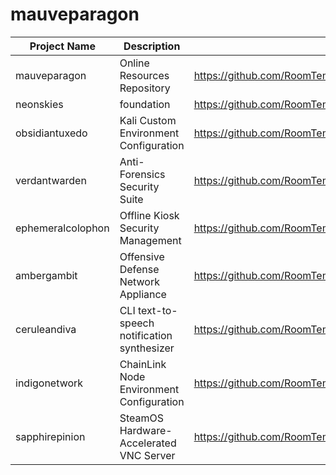 # mauveparagon

Project Name | Description | URL  
------------- | ------------- | ------------- |  
mauveparagon | Online Resources Repository | https://github.com/RoomTemperatureIQ/mauveparagon  
neonskies | foundation | https://github.com/RoomTemperatureIQ/neonskies  
obsidiantuxedo | Kali Custom Environment Configuration | https://github.com/RoomTemperatureIQ/obsidiantuxedo  
verdantwarden | Anti-Forensics Security Suite | https://github.com/RoomTemperatureIQ/verdantwarden  
ephemeralcolophon | Offline Kiosk Security Management | https://github.com/RoomTemperatureIQ/ephemeralcolophon  
ambergambit | Offensive Defense Network Appliance | https://github.com/RoomTemperatureIQ/ambergambit  
ceruleandiva | CLI text-to-speech notification synthesizer | https://github.com/RoomTemperatureIQ/ceruleandiva  
indigonetwork | ChainLink Node Environment Configuration | https://github.com/RoomTemperatureIQ/indigonetwork  
sapphirepinion | SteamOS Hardware-Accelerated VNC Server | https://github.com/RoomTemperatureIQ/sapphirepinion  
